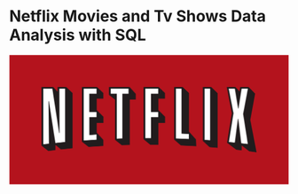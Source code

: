 # Netflix Movies and Tv Shows Data Analysis with SQL

![NETFLIX LOGO](https://github.com/Sazidsupto075/Netflix_sql_project/blob/main/Netflix_logo.svg.png)


